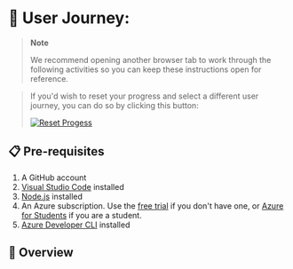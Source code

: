 # 🔗 User Journey: 

> **Note**
>
> We recommend opening another browser tab to work through the following activities so you can keep these instructions open for reference.

> If you'd wish to reset your progress and select a different user journey, you can do so by clicking this button:
>
> [![Reset Progess](https://img.shields.io/badge/Reset--Progress-ff3860?logo=mattermost)](/issues/new?title=Reset+Journey&labels=reset-journey&body=🔄+I+want+to+reset+my+AI+learning+journey+and+start+from+the+beginning.%0A%0A**Please+click+on+Create+below,+then+wait+about+15+seconds.+Your+progress+will+be+reset,+this+issue+will+automatically+close,+and+you+will+be+taken+back+to+the+Welcome+step+to+select+a+new+user+journey.**)

## 📋 Pre-requisites

1. A GitHub account
2. [Visual Studio Code](https://code.visualstudio.com/) installed
3. [Node.js](https://nodejs.org/en) installed
4. An Azure subscription. Use the [free trial](https://azure.microsoft.com/free/) if you don't have one, or [Azure for Students](https://azure.microsoft.com/free/students/) if you are a student.
5. [Azure Developer CLI](https://learn.microsoft.com/en-us/azure/developer/azure-developer-cli/install-azd?tabs=winget-windows%2Cbrew-mac%2Cscript-linux&pivots=os-windows) installed


## 📝 Overview